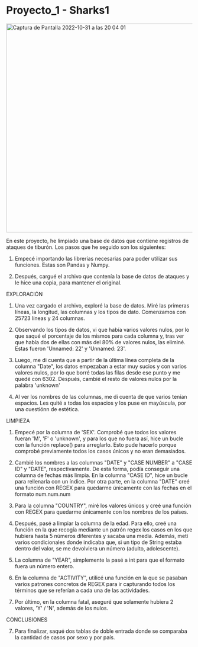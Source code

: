# Proyecto_1 - Sharks1

<img width="564" alt="Captura de Pantalla 2022-10-31 a las 20 04 01" src="https://user-images.githubusercontent.com/115650089/199089140-c8215f38-2ab7-43fe-8485-eec6b120fc5f.png">

En este proyecto, he limpiado una base de datos que contiene registros de ataques de tiburón. Los pasos que he seguido son los siguientes:

1. Empecé importando las librerías necesarias para poder utilizar sus funciones. Estas son Pandas y Numpy.

2. Después, cargué el archivo que contenía la base de datos de ataques y le hice una copia, para mantener el original. 

EXPLORACIÓN 

1. Una vez cargado el archivo, exploré la base de datos. Miré las primeras líneas, la longitud, las columnas y los tipos de dato. Comenzamos con 25723 líneas y 24 columnas.

2. Observando los tipos de datos, vi que había varios valores nulos, por lo que saqué el porcentaje de los mismos para cada columna y, tras ver que había dos de ellas con más del 80% de valores nulos, las eliminé. Estas fueron 'Unnamed: 22' y 'Unnamed: 23'. 

3. Luego, me di cuenta que a partir de la última línea completa de la columna "Date", los datos empezaban a estar muy sucios y con varios valores nulos, por lo que borré todas las filas desde ese punto y me quedé con 6302. Después, cambié el resto de valores nulos por la palabra 'unknown'

4. Al ver los nombres de las columnas, me di cuenta de que varios tenían espacios. Les quité a todas los espacios y los puse en mayúscula, por una cuestiónn de estética. 

LIMPIEZA

1. Empecé por la columna de 'SEX'. Comprobé que todos los valores fueran 'M', 'F' o 'unknown', y para los que no fuera así, hice un bucle con la función replace() para arreglarlo. Esto pude hacerlo porque comprobé previamente todos los casos únicos y no eran demasiados. 

2. Cambié los nombres a las columnas "DATE" y "CASE NUMBER" a "CASE ID" y "DATE", respectivamente. De esta forma, podía conseguir una columna de fechas más limpia. En la columna "CASE ID", hice un bucle para rellenarla con un índice. Por otra parte, en la columna "DATE" creé una función con REGEX para quedarme únicamente con las fechas en el formato num.num.num

3. Para la columna "COUNTRY", miré los valores únicos y creé una función con REGEX para quedarme únicamente con los nombres de los países.

4. Después, pasé a limpiar la columna de la edad. Para ello, creé una función en la que recogía mediante un patrón regex  los casos en los que hubiera hasta 5 números diferentes y sacaba una media. Además, metí varios condicionales donde indicaba que, si un tipo de String estaba dentro del valor, se me devolviera un número (adulto, adolescente).

5. La columna de "YEAR", simplemente la pasé a int para que el formato fuera un número entero.

6. En la columna de "ACTIVITY", utilicé una función en la que se pasaban varios patrones concretos de REGEX para ir capturando todos los términos que se referían a cada una de las actividades.  

7. Por último, en la columna fatal, aseguré que solamente hubiera 2 valores, 'Y' / 'N', además de los nulos.

CONCLUSIONES

7. Para finalizar, saqué dos tablas de doble entrada donde se comparaba la cantidad de casos por sexo y por país.


